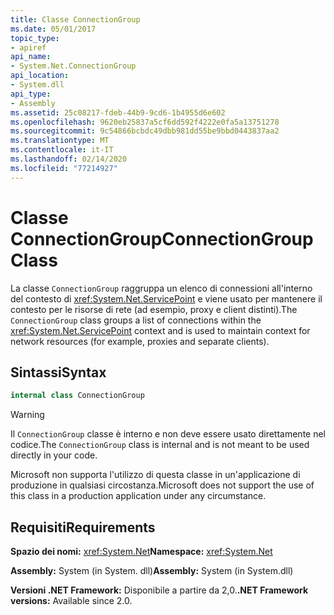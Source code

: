 ```yaml
---
title: Classe ConnectionGroup
ms.date: 05/01/2017
topic_type:
- apiref
api_name:
- System.Net.ConnectionGroup
api_location:
- System.dll
api_type:
- Assembly
ms.assetid: 25c08217-fdeb-44b9-9cd6-1b4955d6e602
ms.openlocfilehash: 9620eb25837a5cf6dd592f4222e0fa5a13751278
ms.sourcegitcommit: 9c54866bcbdc49dbb981dd55be9bbd0443837aa2
ms.translationtype: MT
ms.contentlocale: it-IT
ms.lasthandoff: 02/14/2020
ms.locfileid: "77214927"
---
```

# <a name="connectiongroup-class"></a><span data-ttu-id="ed87a-102">Classe ConnectionGroup</span><span class="sxs-lookup"><span data-stu-id="ed87a-102">ConnectionGroup Class</span></span>

<span data-ttu-id="ed87a-103">La classe `ConnectionGroup` raggruppa un elenco di connessioni all'interno del contesto di <xref:System.Net.ServicePoint> e viene usato per mantenere il contesto per le risorse di rete (ad esempio, proxy e client distinti).</span><span class="sxs-lookup"><span data-stu-id="ed87a-103">The `ConnectionGroup` class groups a list of connections within the <xref:System.Net.ServicePoint> context and is used to maintain context for network resources (for example, proxies and separate clients).</span></span>

## <a name="syntax"></a><span data-ttu-id="ed87a-104">Sintassi</span><span class="sxs-lookup"><span data-stu-id="ed87a-104">Syntax</span></span>
  
```csharp  
internal class ConnectionGroup
```

> [!WARNING]
> <span data-ttu-id="ed87a-105">Il `ConnectionGroup` classe è interno e non deve essere usato direttamente nel codice.</span><span class="sxs-lookup"><span data-stu-id="ed87a-105">The `ConnectionGroup` class is internal and is not meant to be used directly in your code.</span></span>
> 
> <span data-ttu-id="ed87a-106">Microsoft non supporta l'utilizzo di questa classe in un'applicazione di produzione in qualsiasi circostanza.</span><span class="sxs-lookup"><span data-stu-id="ed87a-106">Microsoft does not support the use of this class in a production application under any circumstance.</span></span>

## <a name="requirements"></a><span data-ttu-id="ed87a-107">Requisiti</span><span class="sxs-lookup"><span data-stu-id="ed87a-107">Requirements</span></span>

<span data-ttu-id="ed87a-108">**Spazio dei nomi:** <xref:System.Net></span><span class="sxs-lookup"><span data-stu-id="ed87a-108">**Namespace:** <xref:System.Net></span></span>

<span data-ttu-id="ed87a-109">**Assembly:** System (in System. dll)</span><span class="sxs-lookup"><span data-stu-id="ed87a-109">**Assembly:** System (in System.dll)</span></span>

<span data-ttu-id="ed87a-110">**Versioni .NET Framework:** Disponibile a partire da 2,0.</span><span class="sxs-lookup"><span data-stu-id="ed87a-110">**.NET Framework versions:** Available since 2.0.</span></span>
